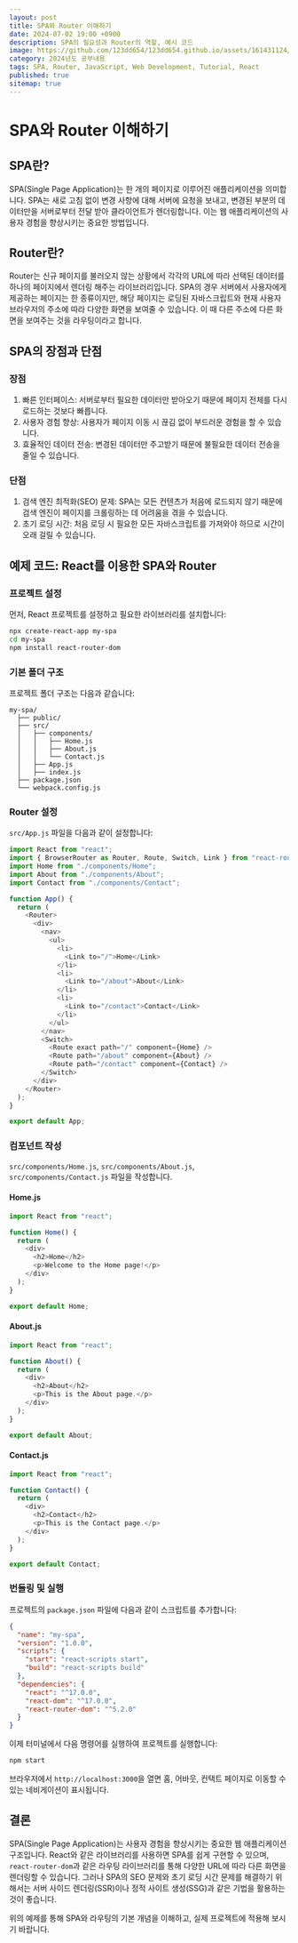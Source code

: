 ```yaml
---
layout: post
title: SPA와 Router 이해하기
date: 2024-07-02 19:00 +0900
description: SPA의 필요성과 Router의 역할, 예시 코드
image: https://github.com/123dd654/123dd654.github.io/assets/161431124/4c7e2466-9070-408b-8b29-3c3e33e7e1b4
category: 2024년도 공부내용
tags: SPA, Router, JavaScript, Web Development, Tutorial, React
published: true
sitemap: true
---
```


# SPA와 Router 이해하기

## SPA란?

SPA(Single Page Application)는 한 개의 페이지로 이루어진 애플리케이션을 의미합니다. SPA는 새로 고침 없이 변경 사항에 대해 서버에 요청을 보내고, 변경된 부분의 데이터만을 서버로부터 전달 받아 클라이언트가 렌더링합니다. 이는 웹 애플리케이션의 사용자 경험을 향상시키는 중요한 방법입니다.

## Router란?

Router는 신규 페이지를 불러오지 않는 상황에서 각각의 URL에 따라 선택된 데이터를 하나의 페이지에서 렌더링 해주는 라이브러리입니다. SPA의 경우 서버에서 사용자에게 제공하는 페이지는 한 종류이지만, 해당 페이지는 로딩된 자바스크립트와 현재 사용자 브라우저의 주소에 따라 다양한 화면을 보여줄 수 있습니다. 이 때 다른 주소에 다른 화면을 보여주는 것을 라우팅이라고 합니다.

## SPA의 장점과 단점

### 장점

1. 빠른 인터페이스: 서버로부터 필요한 데이터만 받아오기 때문에 페이지 전체를 다시 로드하는 것보다 빠릅니다.
2. 사용자 경험 향상: 사용자가 페이지 이동 시 끊김 없이 부드러운 경험을 할 수 있습니다.
3. 효율적인 데이터 전송: 변경된 데이터만 주고받기 때문에 불필요한 데이터 전송을 줄일 수 있습니다.

### 단점

1. 검색 엔진 최적화(SEO) 문제: SPA는 모든 컨텐츠가 처음에 로드되지 않기 때문에 검색 엔진이 페이지를 크롤링하는 데 어려움을 겪을 수 있습니다.
2. 초기 로딩 시간: 처음 로딩 시 필요한 모든 자바스크립트를 가져와야 하므로 시간이 오래 걸릴 수 있습니다.

## 예제 코드: React를 이용한 SPA와 Router

### 프로젝트 설정

먼저, React 프로젝트를 설정하고 필요한 라이브러리를 설치합니다:

```bash
npx create-react-app my-spa
cd my-spa
npm install react-router-dom
```

### 기본 폴더 구조

프로젝트 폴더 구조는 다음과 같습니다:

```
my-spa/
  ├── public/
  ├── src/
  │   ├── components/
  │   │   ├── Home.js
  │   │   ├── About.js
  │   │   └── Contact.js
  │   ├── App.js
  │   ├── index.js
  ├── package.json
  └── webpack.config.js
```

### Router 설정

`src/App.js` 파일을 다음과 같이 설정합니다:

```javascript
import React from "react";
import { BrowserRouter as Router, Route, Switch, Link } from "react-router-dom";
import Home from "./components/Home";
import About from "./components/About";
import Contact from "./components/Contact";

function App() {
  return (
    <Router>
      <div>
        <nav>
          <ul>
            <li>
              <Link to="/">Home</Link>
            </li>
            <li>
              <Link to="/about">About</Link>
            </li>
            <li>
              <Link to="/contact">Contact</Link>
            </li>
          </ul>
        </nav>
        <Switch>
          <Route exact path="/" component={Home} />
          <Route path="/about" component={About} />
          <Route path="/contact" component={Contact} />
        </Switch>
      </div>
    </Router>
  );
}

export default App;
```

### 컴포넌트 작성

`src/components/Home.js`, `src/components/About.js`, `src/components/Contact.js` 파일을 작성합니다.

#### Home.js

```javascript
import React from "react";

function Home() {
  return (
    <div>
      <h2>Home</h2>
      <p>Welcome to the Home page!</p>
    </div>
  );
}

export default Home;
```

#### About.js

```javascript
import React from "react";

function About() {
  return (
    <div>
      <h2>About</h2>
      <p>This is the About page.</p>
    </div>
  );
}

export default About;
```

#### Contact.js

```javascript
import React from "react";

function Contact() {
  return (
    <div>
      <h2>Contact</h2>
      <p>This is the Contact page.</p>
    </div>
  );
}

export default Contact;
```

### 번들링 및 실행

프로젝트의 `package.json` 파일에 다음과 같이 스크립트를 추가합니다:

```json
{
  "name": "my-spa",
  "version": "1.0.0",
  "scripts": {
    "start": "react-scripts start",
    "build": "react-scripts build"
  },
  "dependencies": {
    "react": "^17.0.0",
    "react-dom": "^17.0.0",
    "react-router-dom": "^5.2.0"
  }
}
```

이제 터미널에서 다음 명령어를 실행하여 프로젝트를 실행합니다:

```bash
npm start
```

브라우저에서 `http://localhost:3000`을 열면 홈, 어바웃, 컨택트 페이지로 이동할 수 있는 네비게이션이 표시됩니다.

## 결론

SPA(Single Page Application)는 사용자 경험을 향상시키는 중요한 웹 애플리케이션 구조입니다. React와 같은 라이브러리를 사용하면 SPA를 쉽게 구현할 수 있으며, `react-router-dom`과 같은 라우팅 라이브러리를 통해 다양한 URL에 따라 다른 화면을 렌더링할 수 있습니다. 그러나 SPA의 SEO 문제와 초기 로딩 시간 문제를 해결하기 위해서는 서버 사이드 렌더링(SSR)이나 정적 사이트 생성(SSG)과 같은 기법을 활용하는 것이 좋습니다.

위의 예제를 통해 SPA와 라우팅의 기본 개념을 이해하고, 실제 프로젝트에 적용해 보시기 바랍니다.
